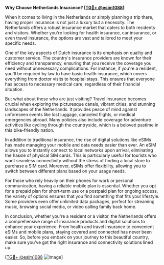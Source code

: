 **Why Choose Netherlands Insurance? [[TG💪+ @esim1088](https://t.me/s/esim1088)]**

When it comes to living in the Netherlands or simply planning a trip there, having proper insurance is not just a luxury but a necessity. The Netherlands offers a robust insurance market that caters to both residents and visitors. Whether you're looking for health insurance, car insurance, or even travel insurance, the options are vast and tailored to meet your specific needs.

One of the key aspects of Dutch insurance is its emphasis on quality and customer service. The country's insurance providers are known for their efficiency and transparency, ensuring that you receive the coverage you need without unnecessary complications. For instance, if you're a resident, you'll be required by law to have basic health insurance, which covers everything from doctor visits to hospital stays. This ensures that everyone has access to necessary medical care, regardless of their financial situation.

But what about those who are just visiting? Travel insurance becomes crucial when exploring the picturesque canals, vibrant cities, and stunning landscapes of the Netherlands. It provides peace of mind against unforeseen events like lost luggage, canceled flights, or medical emergencies abroad. Many policies also include coverage for adventure activities like cycling through the countryside, which is a beloved pastime in this bike-friendly nation.

In addition to traditional insurance, the rise of digital solutions like eSIMs has made managing your mobile and data needs easier than ever. An eSIM allows you to instantly connect to local networks upon arrival, eliminating the hassle of physical SIM cards. This is particularly useful for tourists who want seamless connectivity without the stress of finding a local store to purchase a SIM card. Moreover, eSIMs offer flexibility, allowing you to switch between different plans based on your usage needs.

For those who rely heavily on their phones for work or personal communication, having a reliable mobile plan is essential. Whether you opt for a prepaid plan for short-term use or a postpaid plan for ongoing access, the variety of options ensures that you find something that fits your lifestyle. Some providers even offer unlimited data packages, perfect for streaming music, browsing social media, or video calling family back home.

In conclusion, whether you're a resident or a visitor, the Netherlands offers a comprehensive range of insurance products and digital solutions to enhance your experience. From health and travel insurance to convenient eSIMs and mobile plans, staying covered and connected has never been easier. So, before you embark on your journey to this beautiful country, make sure you've got the right insurance and connectivity solutions lined up. 

[[TG💪+ @esim1088](https://t.me/s/esim1088) ![Image](https://i.postimg.cc/Y0z9fWf4/image.png)]